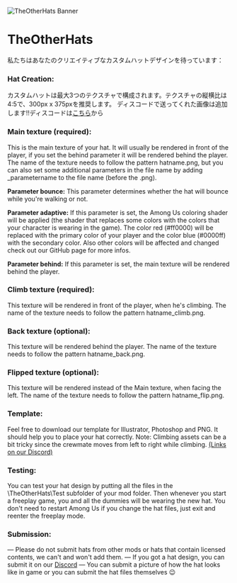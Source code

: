 ![TheOtherHats Banner](./Images/TheOtherHats_logo.png)

# TheOtherHats
私たちはあなたのクリエイティブなカスタムハットデザインを待っています：
### Hat Creation:
 カスタムハットは最大3つのテクスチャで構成されます。テクスチャの縦横比は4:5で、300px x 375pxを推奨します。
ディスコードで送ってくれた画像は追加します!!ディスコードは[こちら](https://discord.gg/yBuPQGahha)から
### Main texture (required):
This is the main texture of your hat. It will usually be rendered in front of the player, if you set the behind parameter it will be rendered behind the player.
 The name of the texture needs to follow the pattern hatname.png, but you can also set some additional parameters in the file name by adding _parametername to the file name (before the .png).

**Parameter bounce:**
This parameter determines whether the hat will bounce while you're walking or not.

**Parameter adaptive:**
If this parameter is set, the Among Us coloring shader will be applied (the shader that replaces some colors with the colors that your character is wearing in the game). The color red (#ff0000) will be replaced with the primary color of your player and the color blue (#0000ff) with the secondary color. Also other colors will be affected and changed check out our GitHub page for more infos.

**Parameter behind:**
If this parameter is set, the main texture will be rendered behind the player.

### Climb texture (required):
This texture will be rendered in front of the player, when he's climbing.
The name of the texture needs to follow the pattern hatname_climb.png.

### Back texture (optional):
This texture will be rendered behind the player.
The name of the texture needs to follow the pattern hatname_back.png.

### Flipped texture (optional):
This texture will be rendered instead of the Main texture, when facing the left.
The name of the texture needs to follow the pattern hatname_flip.png.


### Template:
Feel free to download our template for Illustrator, Photoshop and PNG. It should help you to place your hat correctly. Note: Climbing assets can be a bit tricky since the crewmate moves from left to right while climbing. [(Links on our Discord)](https://discord.com/channels/818086884089659412/838414132776140800/838423406654914572)

### Testing:
You can test your hat design by putting all the files in the \TheOtherHats\Test subfolder of your mod folder. Then whenever you start a freeplay game, you and all the dummies will be wearing the new hat. You don't need to restart Among Us if you change the hat files, just exit and reenter the freeplay mode.

### Submission:
— Please do not submit hats from other mods or hats that contain licensed contents, we can't and won't add them.
— If you got a hat design, you can submit it on our [Discord](https://discord.com/channels/818086884089659412/838414132776140800/838423406654914572)
— You can submit a picture of how the hat looks like in game or you can submit the hat files themselves :wink:

